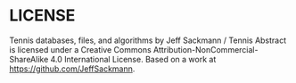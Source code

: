 # LICENSE

Tennis databases, files, and algorithms by Jeff Sackmann / Tennis Abstract is licensed under a Creative Commons Attribution-NonCommercial-ShareAlike 4.0 International License. Based on a work at https://github.com/JeffSackmann.